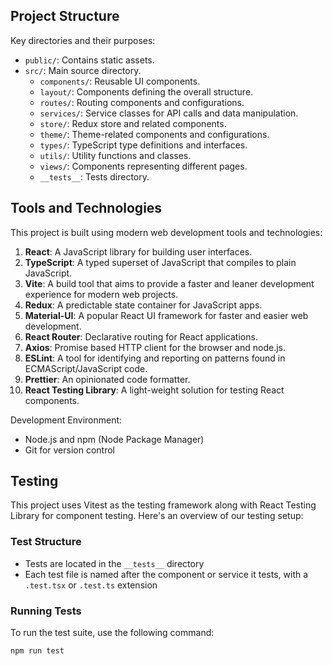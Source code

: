 
## Project Structure

Key directories and their purposes:

- `public/`: Contains static assets.
- `src/`: Main source directory.
  - `components/`: Reusable UI components.
  - `layout/`: Components defining the overall structure.
  - `routes/`: Routing components and configurations.
  - `services/`: Service classes for API calls and data manipulation.
  - `store/`: Redux store and related components.
  - `theme/`: Theme-related components and configurations.
  - `types/`: TypeScript type definitions and interfaces.
  - `utils/`: Utility functions and classes.
  - `views/`: Components representing different pages.
  - `__tests__`: Tests directory.

## Tools and Technologies

This project is built using modern web development tools and technologies:

1. **React**: A JavaScript library for building user interfaces.
2. **TypeScript**: A typed superset of JavaScript that compiles to plain JavaScript.
3. **Vite**: A build tool that aims to provide a faster and leaner development experience for modern web projects.
4. **Redux**: A predictable state container for JavaScript apps.
5. **Material-UI**: A popular React UI framework for faster and easier web development.
6. **React Router**: Declarative routing for React applications.
7. **Axios**: Promise based HTTP client for the browser and node.js.
8. **ESLint**: A tool for identifying and reporting on patterns found in ECMAScript/JavaScript code.
9. **Prettier**: An opinionated code formatter.
10. **React Testing Library**: A light-weight solution for testing React components.

Development Environment:
- Node.js and npm (Node Package Manager)
- Git for version control

## Testing

This project uses Vitest as the testing framework along with React Testing Library for component testing. Here's an overview of our testing setup:

### Test Structure

- Tests are located in the `__tests__` directory
- Each test file is named after the component or service it tests, with a `.test.tsx` or `.test.ts` extension

### Running Tests

To run the test suite, use the following command:

```bash
npm run test
